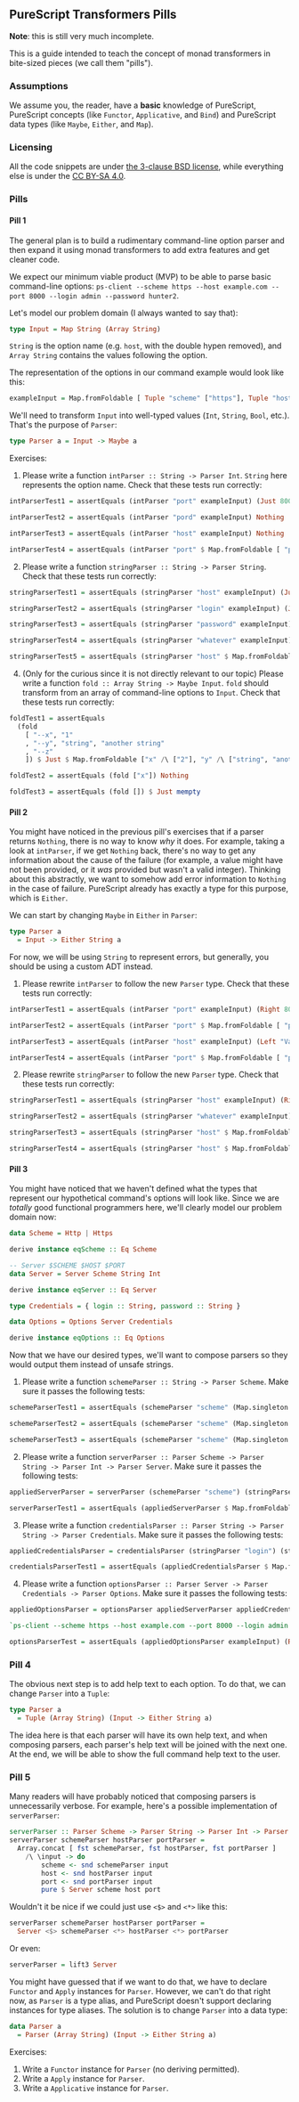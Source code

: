 ## PureScript Transformers Pills

**Note**: this is still very much incomplete.

This is a guide intended to teach the concept of monad transformers in bite-sized pieces (we call them "pills").

### Assumptions

We assume you, the reader, have a **basic** knowledge of PureScript, PureScript concepts (like `Functor`, `Applicative`, and `Bind`) and PureScript data types (like `Maybe`, `Either`, and `Map`).

### Licensing

All the code snippets are under [the 3-clause BSD license](https://opensource.org/licenses/BSD-3-Clause), while everything else is under the [CC BY-SA 4.0](https://creativecommons.org/licenses/by-sa/4.0/).

### Pills

<!-- TODO: move pills to their own files -->

#### Pill 1

The general plan is to build a rudimentary command-line option parser and then expand it using monad transformers to add extra features and get cleaner code.

We expect our minimum viable product (MVP) to be able to parse basic command-line options: `ps-client --scheme https --host example.com --port 8000 --login admin --password hunter2`.

Let's model our problem domain (I always wanted to say that):

```purescript
type Input = Map String (Array String)
```

`String` is the option name (e.g. `host`, with the double hypen removed), and `Array String` contains the values following the option.

The representation of the options in our command example would look like this:

```purescript
exampleInput = Map.fromFoldable [ Tuple "scheme" ["https"], Tuple "host" ["example.com"], Tuple "port" ["8000"], Tuple "login" ["admin"], Tuple "password" ["hunter2"] ]
```

We'll need to transform `Input` into well-typed values (`Int`, `String`, `Bool`, etc.). That's the purpose of `Parser`:

```purescript
type Parser a = Input -> Maybe a
```

Exercises:

1. Please write a function `intParser :: String -> Parser Int`. `String` here represents the option name. Check that these tests run correctly:

```purescript
intParserTest1 = assertEquals (intParser "port" exampleInput) (Just 8000)

intParserTest2 = assertEquals (intParser "pord" exampleInput) Nothing

intParserTest3 = assertEquals (intParser "host" exampleInput) Nothing

intParserTest4 = assertEquals (intParser "port" $ Map.fromFoldable [ "port" /\ [ "8000", "8080" ] ]) Nothing
```

2. Please write a function `stringParser :: String -> Parser String`. Check that these tests run correctly:

```purescript
stringParserTest1 = assertEquals (stringParser "host" exampleInput) (Just "example.com")

stringParserTest2 = assertEquals (stringParser "login" exampleInput) (Just "admin")

stringParserTest3 = assertEquals (stringParser "password" exampleInput) (Just "hunter2")

stringParserTest4 = assertEquals (stringParser "whatever" exampleInput) Nothing

stringParserTest5 = assertEquals (stringParser "host" $ Map.fromFoldable [ "host" /\ [ "example.com", "purescript.org" ] ]) Nothing
```

<!--
3. Please write a function `tupleParser :: forall a b. Parser a -> Parser b -> Parser (Tuple a b)`. Check that these tests run correctly:

 TODO: provide two solutions: one by hand and one using Apply

```purescript
credentialsParserTest = assertEquals (tupleParser (stringParser "login") (stringParser "password")) (Just (Tuple "admin" "hunter2"))

clientParserTest = assertEquals (tupleParser (stringParser "host") (intParser "port")) (Just (Tuple "example.com" 8000))

failedTupleTest = assertEquals (tupleParser (intParser "host") (stringParser "port")) Nothing
```
-->

4. (Only for the curious since it is not directly relevant to our topic) Please write a function `fold :: Array String -> Maybe Input`. `fold` should transform from an array of command-line options to `Input`. Check that these tests run correctly:

```purescript
foldTest1 = assertEquals
  (fold
    [ "--x", "1"
    , "--y", "string", "another string"
    , "--z"
    ]) $ Just $ Map.fromFoldable ["x" /\ ["2"], "y" /\ ["string", "another string"], "z" /\ [] ]

foldTest2 = assertEquals (fold ["x"]) Nothing

foldTest3 = assertEquals (fold []) $ Just mempty
```

#### Pill 2

You might have noticed in the previous pill's exercises that if a parser returns `Nothing`, there is no way to know _why_ it does. For example, taking a look at `intParser`, if we get `Nothing` back, there's no way to get any information about the cause of the failure (for example, a value might have not been provided, or it _was_ provided but wasn't a valid integer). Thinking about this abstractly, we want to somehow add error information to `Nothing` in the case of failure. PureScript already has exactly a type for this purpose, which is `Either`.

We can start by changing `Maybe` in `Either` in `Parser`:

```purescript
type Parser a
  = Input -> Either String a
```

For now, we will be using `String` to represent errors, but generally, you should be using a custom ADT instead.

1. Please rewrite `intParser` to follow the new `Parser` type. Check that these tests run correctly:

```purescript
intParserTest1 = assertEquals (intParser "port" exampleInput) (Right 8000)

intParserTest2 = assertEquals (intParser "port" $ Map.fromFoldable [ "pord" \/ [ "8000" ] ]) (Left "Missing option \"port\"")

intParserTest3 = assertEquals (intParser "host" exampleInput) (Left "Value of option \"host\" is not a valid integer")

intParserTest4 = assertEquals (intParser "port" $ Map.fromFoldable [ "port" /\ [ "8000", "8080" ] ]) (Left "Expected option \"port\" to have one value only")
```

2. Please rewrite `stringParser` to follow the new `Parser` type. Check that these tests run correctly:

```purescript
stringParserTest1 = assertEquals (stringParser "host" exampleInput) (Right "example.com")

stringParserTest2 = assertEquals (stringParser "whatever" exampleInput) (Left "Missing option \"whatever\"")

stringParserTest3 = assertEquals (stringParser "host" $ Map.fromFoldable [ "port" /\ [] ]) (Left "Option \"port\" has no value")

stringParserTest4 = assertEquals (stringParser "host" $ Map.fromFoldable [ "host" /\ [ "example.com", "purescript.org" ] ]) (Left "Expected option \"host\" to have one value only")
```

<!-- TODO: Add an exercise for a parser that only allows a string from an array. For example, when used for `scheme`, it should only allow `http` and `https` as values. -->

#### Pill 3

You might have noticed that we haven't defined what the types that represent our hypothetical command's options will look like. Since we are _totally_ good functional programmers here, we'll clearly model our problem domain now:

```purescript
data Scheme = Http | Https

derive instance eqScheme :: Eq Scheme

-- Server $SCHEME $HOST $PORT
data Server = Server Scheme String Int

derive instance eqServer :: Eq Server

type Credentials = { login :: String, password :: String }

data Options = Options Server Credentials

derive instance eqOptions :: Eq Options
```

Now that we have our desired types, we'll want to compose parsers so they would output them instead of unsafe strings.

1. Please write a function `schemeParser :: String -> Parser Scheme`. Make sure it passes the following tests:

```purescript
schemeParserTest1 = assertEquals (schemeParser "scheme" (Map.singleton "scheme" ["http"])) (Right Http)

schemeParserTest2 = assertEquals (schemeParser "scheme" (Map.singleton "scheme" ["https"])) (Right Https)

schemeParserTest3 = assertEquals (schemeParser "scheme" (Map.singleton "scheme" ["hddp"])) (Left "Expected option \"scheme\" to have value \"http\" or \"https\".")
```

2. Please write a function `serverParser :: Parser Scheme -> Parser String -> Parser Int -> Parser Server`. Make sure it passes the following tests:

```purescript
appliedServerParser = serverParser (schemeParser "scheme") (stringParser "host") (intParser "port")

serverParserTest1 = assertEquals (appliedServerParser $ Map.fromFoldable ["scheme" /\ [ "http" ], "host" /\ ["example.com"], "port" /\ ["8080"]]) (Right (Server Http "example.com" 8080))
```

3. Please write a function `credentialsParser :: Parser String -> Parser String -> Parser Credentials`. Make sure it passes the following tests:

```purescript
appliedCredentialsParser = credentialsParser (stringParser "login") (stringParser ("password"))

credentialsParserTest1 = assertEquals (appliedCredentialsParser $ Map.fromFoldable ["login" /\ ["admin"], "password" /\ ["123456"]]) (Right { login: "admin", password: "123456" })
```

4. Please write a function `optionsParser :: Parser Server -> Parser Credentials -> Parser Options`. Make sure it passes the following tests:

```purescript
appliedOptionsParser = optionsParser appliedServerParser appliedCredentialsParser

`ps-client --scheme https --host example.com --port 8000 --login admin --password hunter2`.

optionsParserTest = assertEquals (appliedOptionsParser exampleInput) (Right $ Options (Server Https "example.com" 8000) { login: "admin", password: "hunter2" })
```

### Pill 4

The obvious next step is to add help text to each option. To do that, we can change `Parser` into a `Tuple`:

```purescript
type Parser a
  = Tuple (Array String) (Input -> Either String a)
```

The idea here is that each parser will have its own help text, and when composing parsers, each parser's help text will be joined with the next one. At the end, we will be able to show the full command help text to the user.

<!-- TODO: add some exercises. -->

### Pill 5

Many readers will have probably noticed that composing parsers is unnecessarily verbose. For example, here's a possible implementation of `serverParser`:

```purescript
serverParser :: Parser Scheme -> Parser String -> Parser Int -> Parser Server
serverParser schemeParser hostParser portParser =
  Array.concat [ fst schemeParser, fst hostParser, fst portParser ]
    /\ \input -> do
        scheme <- snd schemeParser input
        host <- snd hostParser input
        port <- snd portParser input
        pure $ Server scheme host port
```

Wouldn't it be nice if we could just use `<$>` and `<*>` like this:

```purescript
serverParser schemeParser hostParser portParser =
  Server <$> schemeParser <*> hostParser <*> portParser
```

Or even:

```purescript
serverParser = lift3 Server
```

You might have guessed that if we want to do that, we have to declare `Functor` and `Apply` instances for `Parser`. However, we can't do that right now, as `Parser` is a type alias, and PureScript doesn't support declaring instances for type aliases. The solution is to change `Parser` into a data type:

```purescript
data Parser a
  = Parser (Array String) (Input -> Either String a)
```

Exercises:

1. Write a `Functor` instance for `Parser` (no deriving permitted).
2. Write a `Apply` instance for `Parser`.
3. Write a `Applicative` instance for `Parser`.
<!-- TODO: add an exercise to rewrite the existing functions (we won't as well mention every single function to migrate). -->
